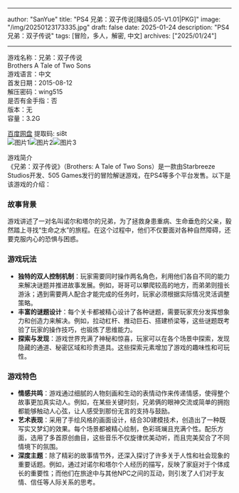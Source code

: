 
---
author: "SanYue"
title: "PS4 兄弟：双子传说[降级5.05-V1.01|PKG]"
image: "/img/20250123173335.jpg"
draft: false
date: 2025-01-24
description: "PS4 兄弟：双子传说"
tags: [冒险，多人，解密, 中文]
archives: ["2025/01/24"]

---

游戏名称：兄弟：双子传说   
Brothers A Tale of Two Sons    
游戏语言：中文  
首发日期：2015-08-12  
解压密码：wing515  
是否有金手指：否  
版本：无   
容量：3.2G

[百度网盘](https://pan.baidu.com/s/17V-UCiq7J-r5HYpYgGHMaQ) 提取码: si8t  
![图片1](/img/388e7b.jpg)![图片2](/img/d36cdc.jpg)![图片3](/img/1678ab.jpg)  

游戏简介  
《兄弟：双子传说》（Brothers: A Tale of Two Sons）是一款由Starbreeze Studios开发、505 Games发行的冒险解谜游戏，在PS4等多个平台发售。以下是该游戏的介绍：

### 故事背景
游戏讲述了一对名叫诺尔和塔尔的兄弟，为了拯救身患重病、生命垂危的父亲，毅然踏上寻找“生命之水”的旅程。在这个过程中，他们不仅要面对各种自然障碍，还要克服内心的恐惧与困惑。

### 游戏玩法
- **独特的双人控制机制**：玩家需要同时操作两名角色，利用他们各自不同的能力来解决谜题并推进故事发展。例如，哥哥可以攀爬较高的地方，而弟弟则擅长游泳；遇到需要两人配合才能完成的任务时，玩家必须根据实际情况灵活调整策略。
- **丰富的谜题设计**：每个关卡都被精心设计了各种谜题，需要玩家充分发挥想象力和创造力来解决。例如，拉动杠杆、推动巨石、搭建桥梁等，这些谜题既考验了玩家的操作技巧，也锻炼了思维能力。
- **探索与发现**：游戏世界充满了神秘和惊喜，玩家可以在各个场景中探索，发现隐藏的通道、秘密区域和珍贵道具。这些探索元素增加了游戏的趣味性和可玩性。

### 游戏特色
- **情感共鸣**：游戏通过细腻的人物刻画和生动的表情动作来传递情感，使得整个故事更加真实动人。例如，在某些关键时刻，兄弟俩的眼神交流或简单的拥抱都能够触动人心弦，让人感受到那份无言的支持与鼓励。
- **艺术表现**：采用了手绘风格的画面设计，结合3D建模技术，创造出了一种既写实又梦幻的效果。每个场景都被精心绘制，色彩斑斓且充满个性。配乐方面，选用了多首原创曲目，这些音乐不仅旋律优美动听，而且完美契合了不同情境下的氛围。
- **深度主题**：除了精彩的故事情节外，还深入探讨了许多关于人性和社会现象的重要话题。例如，通过对诺尔和塔尔个人经历的描写，反映了家庭对于个体成长的重要性；而他们在旅途中与其他NPC之间的互动，则引发了人们对于友情、信任等人际关系的思考。
